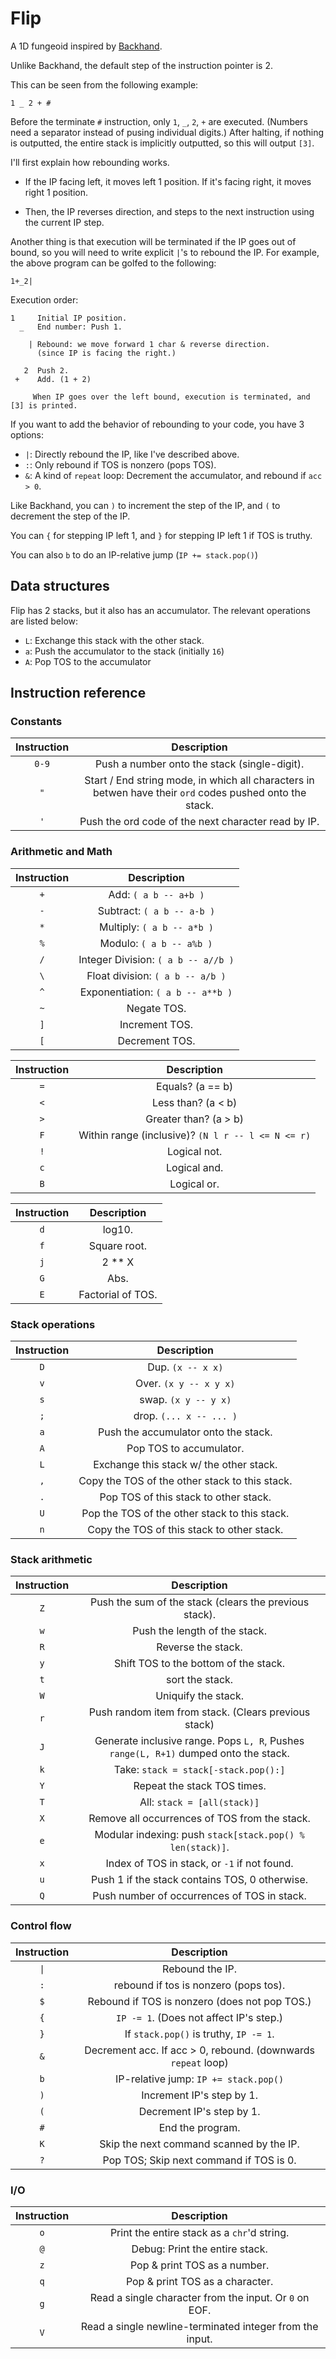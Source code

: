 # Flip
A 1D fungeoid inspired by [Backhand](https://github.com/GrayJoKing/Backhand/).

Unlike Backhand, the default step of the instruction pointer is 2.

This can be seen from the following example:
```
1 _ 2 + #
```

Before the terminate `#` instruction, only `1`, `_`, `2`, `+` are executed. (Numbers need a separator instead of pusing individual digits.) After halting, if nothing is outputted, the entire stack is implicitly outputted, so this will output `[3]`.

I'll first explain how rebounding works.

* If the IP facing left, it moves left 1 position. If it's facing right, it moves right 1 position.

* Then, the IP reverses direction, and steps to the next instruction using the current IP step.

Another thing is that execution will be terminated if the IP goes out of bound, so you will need to write explicit `|`'s to rebound the IP. For example, the above program can be golfed to the following:
```
1+_2|
```

Execution order:
```
1     Initial IP position. 
  _   End number: Push 1.

    | Rebound: we move forward 1 char & reverse direction.
      (since IP is facing the right.)

   2  Push 2.
 +    Add. (1 + 2)

     When IP goes over the left bound, execution is terminated, and [3] is printed.
```
If you want to add the behavior of rebounding to your code, you have 3 options:

* `|`: Directly rebound the IP, like I've described above.
* `:`: Only rebound if TOS is nonzero (pops TOS).
* `&`: A kind of `repeat` loop: Decrement the accumulator, and rebound if `acc > 0`.

Like Backhand, you can `)` to increment the step of the IP, and `(` to decrement the step of the IP.

You can `{` for stepping IP left 1, and `}` for stepping IP left 1 if TOS is truthy.

You can also `b` to do an IP-relative jump (`IP += stack.pop()`)

## Data structures
Flip has 2 stacks, but it also has an accumulator. The relevant operations are listed below:

* `L`: Exchange this stack with the other stack.
* `a`: Push the accumulator to the stack (initially `16`)
* `A`: Pop TOS to the accumulator

## Instruction reference
### Constants
| Instruction | Description |
| :---: | :-: |
| `0-9`       | Push a number onto the stack (single-digit). |
| `"`         | Start / End string mode, in which all characters in betwen have their `ord` codes pushed onto the stack. |
| `'`         | Push the ord code of the next character read by IP. |

### Arithmetic and Math
| Instruction | Description |
| :-: | :-: |
| `+`         | Add: `( a b -- a+b )` |
| `-`         | Subtract: `( a b -- a-b )` |
| `*`         | Multiply: `( a b -- a*b )` |
| `%`         | Modulo: `( a b -- a%b )` |
| `/`         | Integer Division: `( a b -- a//b )` |
| `\`        | Float division: `( a b -- a/b )` |
| `^`         | Exponentiation: `( a b -- a**b )` |
| `~`         | Negate TOS. |
| `]`         | Increment TOS. |
| `[`         | Decrement TOS. |

| Instruction | Description |
|:-: | :-:|
| `=` | Equals? (a == b) |
|`<` | Less than? (a < b) |
|`>` | Greater than? (a > b) |
|`F` | Within range (inclusive)? `(N l r -- l <= N <= r)` |
|`!` | Logical not. |
|`c`| Logical and. |
|`B`| Logical or. |

| Instruction | Description |
|:-:  |      :-: |
| `d` | log10. |
| `f` | Square root. |
| `j` | 2 ** X |
| `G` | Abs. |
| `E` | Factorial of TOS. |

### Stack operations

| Instruction | Description |
|:-: | :-:|
| `D` | Dup. `(x -- x x)`|
|`v` | Over. `(x y -- x y x)`|
|`s` | swap. `(x y -- y x)`|
|`;` | drop. `(... x -- ... )`|
| `a` | Push the accumulator onto the stack. |
| `A` | Pop TOS to accumulator. |
| `L` | Exchange this stack w/ the other stack. |
| `,` | Copy the TOS of the other stack to this stack. |
| `.` | Pop TOS of this stack to other stack. |
| `U` | Pop the TOS of the other stack to this stack. |
| `n` | Copy the TOS of this stack to other stack. |
### Stack arithmetic

| Instruction | Description |
|:-:|:-:|
|`Z` | Push the sum of the stack (clears the previous stack). |
| `w` | Push the length of the stack. |
|`R` | Reverse the stack. |
|`y` | Shift TOS to the bottom of the stack. |
|`t` | sort the stack. |
|`W` | Uniquify the stack. |
|`r` | Push random item from stack. (Clears previous stack) |
|`J` | Generate inclusive range. Pops `L, R`, Pushes `range(L, R+1)` dumped onto the stack. |
|`k` | Take: `stack = stack[-stack.pop():]`|
|`Y` | Repeat the stack TOS times. |
|`T` | All: `stack = [all(stack)]`|
|`X` | Remove all occurrences of TOS from the stack. |
|`e` | Modular indexing: push `stack[stack.pop() % len(stack)]`. |
|`x` | Index of TOS in stack, or `-1` if not found. |
|`u` | Push 1 if the stack contains TOS, 0 otherwise. |
|`Q` | Push number of occurrences of TOS in stack. |

### Control flow
|Instruction | Description |
|:-:| :-:|
|`\|` | Rebound the IP. |
|`:` | rebound if tos is nonzero (pops tos). |
|`$`| Rebound if TOS is nonzero (does not pop TOS.) |
| `{` | `IP -= 1`. (Does not affect IP's step.) |
| `}` | If `stack.pop()` is truthy, `IP -= 1`. |
|`&`| Decrement acc. If acc > 0, rebound. (downwards `repeat` loop) |
|`b` | IP-relative jump: `IP += stack.pop()` |
|`)` | Increment IP's step by 1. |
|`(` | Decrement IP's step by 1. |
|`#` | End the program.|
|`K` | Skip the next command scanned by the IP. |
|`?`| Pop TOS; Skip next command if TOS is 0. |

### I/O
|Instruction|Description|
|:-:|:-:|
|`o` | Print the entire stack as a `chr`'d string. |
|`@`| Debug: Print the entire stack. |
|`z`| Pop & print TOS as a number. |
|`q`| Pop & print TOS as a character. |
|`g` | Read a single character from the input. Or `0` on EOF. |
|`V` | Read a single newline-terminated integer from the input. |
